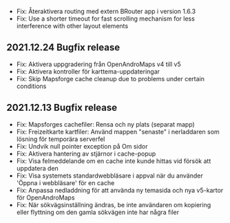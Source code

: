 - Fix: Återaktivera routing med extern BRouter app i version 1.6.3
- Fix: Use a shorter timeout for fast scrolling mechanism for less interference with other layout elements

## 2021.12.24 Bugfix release

- Fix: Aktivera uppgradering från OpenAndroMaps v4 till v5
- Fix: Aktivera kontroller för karttema-uppdateringar
- Fix: Skip Mapsforge cache cleanup due to problems under certain conditions

## 2021.12.13 Bugfix release

- Fix: Mapsforges cachefiler: Rensa och ny plats (separat mapp)
- Fix: Freizeitkarte kartfiler: Använd mappen "senaste" i nerladdaren som lösning för temporära serverfel
- Fix: Undvik null pointer exception på Om sidor
- Fix: Aktivera hantering av stjärnor i cache-popup
- Fix: Visa felmeddelande om en cache inte kunde hittas vid försök att uppdatera den
- Fix: Visa systemets standardwebbläsare i appval när du använder 'Öppna i webbläsare' för en cache
- Fix: Anpassa nedladdning för att använda ny temasida och nya v5-kartor för OpenAndroMaps
- Fix: När sökvägsinställning ändras, be inte användaren om kopiering eller flyttning om den gamla sökvägen inte har några filer
